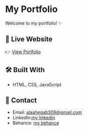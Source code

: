 # My Portfolio

Welcome to my portfolio! ✨  
 
## 🔗 Live Website
👉 [View Portfolio]( https://alaaashraf309.github.io/My_Portfolio/)

## 🛠️ Built With
- HTML, CSS, JavaScript

## 📧 Contact
- Email: alaahegab309@gmail.com 
- LinkedIn:[my linkedin]( https://www.linkedin.com/in/alaa-ashraf-29a975256)
- Behance: [my behance ](https://www.behance.net/alaaashraf93)
